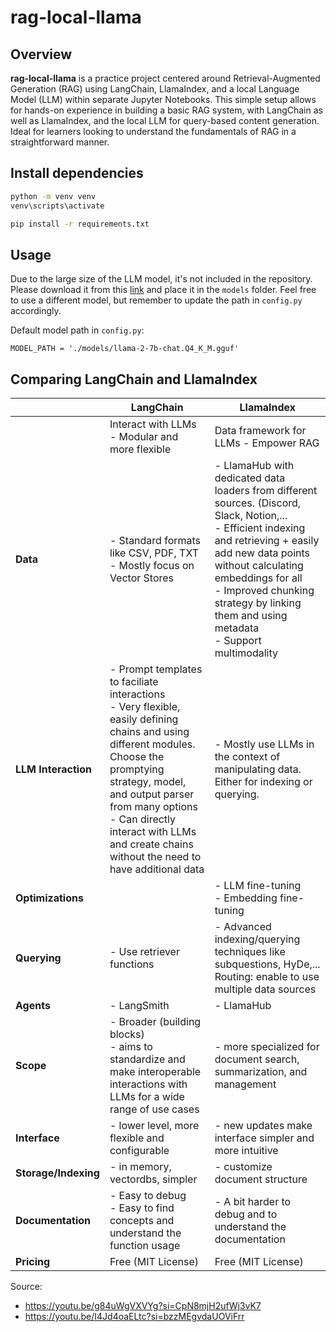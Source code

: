 # rag-local-llama

## Overview

**rag-local-llama** is a practice project centered around Retrieval-Augmented Generation (RAG) using LangChain, LlamaIndex, and a local Language Model (LLM) within separate Jupyter Notebooks. This simple setup allows for hands-on experience in building a basic RAG system, with LangChain as well as LlamaIndex, and the local LLM for query-based content generation. Ideal for learners looking to understand the fundamentals of RAG in a straightforward manner.

## Install dependencies

```bash
python -m venv venv
venv\scripts\activate
```

```bash
pip install -r requirements.txt
```
## Usage
Due to the large size of the LLM model, it's not included in the repository. Please download it from this [link](https://huggingface.co/TheBloke/Llama-2-7B-Chat-GGUF/resolve/main/llama-2-7b-chat.Q4_K_M.gguf) and place it in the `models` folder. Feel free to use a different model, but remember to update the path in `config.py` accordingly.


Default model path in `config.py`:
```
MODEL_PATH = './models/llama-2-7b-chat.Q4_K_M.gguf'
```

## Comparing LangChain and LlamaIndex


|| LangChain    | LlamaIndex |
|--| -------- | ------- |
||Interact with LLMs - Modular and more flexible|Data framework for LLMs - Empower RAG|
|**Data**|- Standard formats like CSV, PDF, TXT<br>- Mostly focus on Vector Stores|- LlamaHub with dedicated data loaders from different sources. (Discord, Slack, Notion,...<br>- Efficient indexing and retrieving + easily add new data points without calculating embeddings for all<br>- Improved chunking strategy by linking them and using metadata<br>- Support multimodality|
|**LLM Interaction**|- Prompt templates to faciliate interactions<br>- Very flexible, easily defining chains and using different modules. Choose the promptying strategy, model, and output parser from many options<br>- Can directly interact with LLMs and create chains without the need to have additional data|- Mostly use LLMs in the context of manipulating data. Either for indexing or querying.|
|**Optimizations**||- LLM fine-tuning<br>- Embedding fine-tuning|
|**Querying**|- Use retriever functions|- Advanced indexing/querying techniques like subquestions, HyDe,...<br>Routing: enable to use multiple data sources|
|**Agents**|- LangSmith|- LlamaHub|
|**Scope**| - Broader (building blocks)<br>- aims to standardize and make interoperable interactions with LLMs for a wide range of use cases  | - more specialized for document search, summarization, and management |
|**Interface**| - lower level, more flexible and configurable | - new updates make interface simpler and more intuitive     |
|**Storage/Indexing**| - in memory, vectordbs, simpler | - customize document structure    |
|**Documentation**|- Easy to debug<br>- Easy to find concepts and understand the function usage|- A bit harder to debug and to understand the documentation|
|**Pricing**|Free (MIT License)|Free (MIT License)|

Source:
- https://youtu.be/g84uWgVXVYg?si=CpN8mjH2ufWj3vK7
- https://youtu.be/I4Jd4oaELtc?si=bzzMEgvdaUOViFrr
